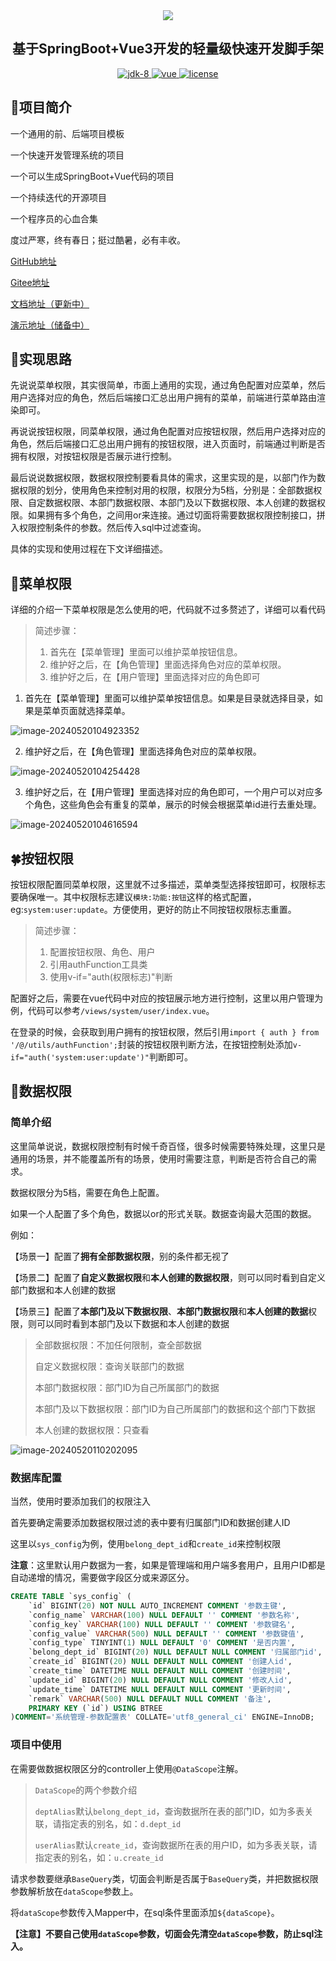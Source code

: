 <div align="center">
	<img src="https://image.xiaoxiaofeng.site/blog/2024/04/15/xxf-20240415111508.svg?xxfjava">
    <h2>
        基于SpringBoot+Vue3开发的轻量级快速开发脚手架
    </h3>
	<p align="center">
        <a target="_blank" href="https://www.oracle.com/java/technologies/javase/javase-jdk8-downloads.html">
            <img src="https://image.xiaoxiaofeng.site/blog/2024/04/17/xxf-20240417134430.png?xxfjava" alt="jdk-8" />
        </a>
		<a href="https://v3.vuejs.org/" target="_blank">
			<img src="https://image.xiaoxiaofeng.site/blog/2024/04/17/xxf-20240417134539.png?xxfjava" alt="vue">
		</a>
		<a href="https://gitee.com/lyt-top/vue-next-admin/blob/master/LICENSE" target="_blank">
		  <img src="https://image.xiaoxiaofeng.site/blog/2024/04/17/xxf-20240417134340.png?xxfjava" alt="license">
		</a>
	</p>
</div>

## 🍁项目简介

一个通用的前、后端项目模板

一个快速开发管理系统的项目

一个可以生成SpringBoot+Vue代码的项目

一个持续迭代的开源项目

一个程序员的心血合集

度过严寒，终有春日；挺过酷暑，必有丰收。

[GitHub地址](https://github.com/hack-feng/maple-boot/)

[Gitee地址](https://gitee.com/hack-feng/maple-boot)

[文档地址（更新中）](https://www.xiaoxiaofeng.com/category/49)

[演示地址（储备中）]()

## 🌸实现思路

先说说菜单权限，其实很简单，市面上通用的实现，通过角色配置对应菜单，然后用户选择对应的角色，然后后端接口汇总出用户拥有的菜单，前端进行菜单路由渲染即可。

再说说按钮权限，同菜单权限，通过角色配置对应按钮权限，然后用户选择对应的角色，然后后端接口汇总出用户拥有的按钮权限，进入页面时，前端通过判断是否拥有权限，对按钮权限是否展示进行控制。

最后说说数据权限，数据权限控制要看具体的需求，这里实现的是，以部门作为数据权限的划分，使用角色来控制对用的权限，权限分为5档，分别是：全部数据权限、自定数据权限、本部门数据权限、本部门及以下数据权限、本人创建的数据权限。如果拥有多个角色，之间用or来连接。通过切面将需要数据权限控制接口，拼入权限控制条件的参数。然后传入sql中过滤查询。

具体的实现和使用过程在下文详细描述。

## 🌲菜单权限

详细的介绍一下菜单权限是怎么使用的吧，代码就不过多赘述了，详细可以看代码

> 简述步骤：
>
> 1. 首先在【菜单管理】里面可以维护菜单按钮信息。
> 2. 维护好之后，在【角色管理】里面选择角色对应的菜单权限。
> 3. 维护好之后，在【用户管理】里面选择对应的角色即可

1. 首先在【菜单管理】里面可以维护菜单按钮信息。如果是目录就选择目录，如果是菜单页面就选择菜单。

![image-20240520104923352](https://image.xiaoxiaofeng.site/blog/2024/05/20/xxf-20240520104923.png?xxfjava)

2. 维护好之后，在【角色管理】里面选择角色对应的菜单权限。

![image-20240520104254428](https://image.xiaoxiaofeng.site/blog/2024/05/20/xxf-20240520104425.png?xxfjava)

3. 维护好之后，在【用户管理】里面选择对应的角色即可，一个用户可以对应多个角色，这些角色会有重复的菜单，展示的时候会根据菜单id进行去重处理。

![image-20240520104616594](https://image.xiaoxiaofeng.site/blog/2024/05/20/xxf-20240520104616.png?xxfjava)

## 🍀按钮权限

按钮权限配置同菜单权限，这里就不过多描述，菜单类型选择按钮即可，权限标志要确保唯一。其中权限标志建议`模块:功能:按钮`这样的格式配置，eg:`system:user:update`。方便使用，更好的防止不同按钮权限标志重置。

> 简述步骤：
>
> 1. 配置按钮权限、角色、用户
> 2. 引用authFunction工具类
> 3. 使用v-if="auth(权限标志)"判断

配置好之后，需要在vue代码中对应的按钮展示地方进行控制，这里以用户管理为例，代码可以参考`/views/system/user/index.vue`。

在登录的时候，会获取到用户拥有的按钮权限，然后引用`import { auth } from '/@/utils/authFunction';`封装的按钮权限判断方法，在按钮控制处添加`v-if="auth('system:user:update')"`判断即可。

## 🥦数据权限

### 简单介绍

这里简单说说，数据权限控制有时候千奇百怪，很多时候需要特殊处理，这里只是通用的场景，并不能覆盖所有的场景，使用时需要注意，判断是否符合自己的需求。

数据权限分为5档，需要在角色上配置。

如果一个人配置了多个角色，数据以or的形式关联。数据查询最大范围的数据。

例如：

【场景一】配置了**拥有全部数据权限**，别的条件都无视了

【场景二】配置了**自定义数据权限**和**本人创建的数据权限**，则可以同时看到自定义部门数据和本人创建的数据

【场景三】配置了**本部门及以下数据权限**、**本部门数据权限**和**本人创建的数据**权限，则可以同时看到本部门及以下数据和本人创建的数据

> 全部数据权限：不加任何限制，查全部数据
>
> 自定义数据权限：查询关联部门的数据
>
> 本部门数据权限：部门ID为自己所属部门的数据
>
> 本部门及以下数据权限：部门ID为自己所属部门的数据和这个部门下数据
>
> 本人创建的数据权限：只查看

![image-20240520110202095](https://image.xiaoxiaofeng.site/blog/2024/05/20/xxf-20240520110202.png?xxfjava)

### 数据库配置

当然，使用时要添加我们的权限注入

首先要确定需要添加数据权限过滤的表中要有归属部门ID和数据创建人ID

这里以`sys_config`为例，使用`belong_dept_id`和`create_id`来控制权限

**注意**：这里默认用户数据为一套，如果是管理端和用户端多套用户，且用户ID都是自动递增的情况，需要做字段区分或来源区分。

~~~sql
CREATE TABLE `sys_config` (
	`id` BIGINT(20) NOT NULL AUTO_INCREMENT COMMENT '参数主键',
	`config_name` VARCHAR(100) NULL DEFAULT '' COMMENT '参数名称',
	`config_key` VARCHAR(100) NULL DEFAULT '' COMMENT '参数键名',
	`config_value` VARCHAR(500) NULL DEFAULT '' COMMENT '参数键值',
	`config_type` TINYINT(1) NULL DEFAULT '0' COMMENT '是否内置',
	`belong_dept_id` BIGINT(20) NULL DEFAULT NULL COMMENT '归属部门id',
	`create_id` BIGINT(20) NULL DEFAULT NULL COMMENT '创建人id',
	`create_time` DATETIME NULL DEFAULT NULL COMMENT '创建时间',
	`update_id` BIGINT(20) NULL DEFAULT NULL COMMENT '修改人id',
	`update_time` DATETIME NULL DEFAULT NULL COMMENT '更新时间',
	`remark` VARCHAR(500) NULL DEFAULT NULL COMMENT '备注',
	PRIMARY KEY (`id`) USING BTREE
)COMMENT='系统管理-参数配置表' COLLATE='utf8_general_ci' ENGINE=InnoDB;
~~~

### 项目中使用

在需要做数据权限区分的controller上使用`@DataScope`注解。

> `DataScope`的两个参数介绍
>
> `deptAlias`默认`belong_dept_id`，查询数据所在表的部门ID，如为多表关联，请指定表的别名，如：`d.dept_id`
>
> `userAlias`默认`create_id`，查询数据所在表的用户ID，如为多表关联，请指定表的别名，如：`u.create_id`

请求参数要继承`BaseQuery`类，切面会判断是否属于`BaseQuery`类，并把数据权限参数解析放在`dataScope`参数上。

将`dataScope`参数传入Mapper中，在sql条件里面添加`${dataScope}`。

**【注意】不要自己使用`dataScope`参数，切面会先清空`dataScope`参数，防止sql注入。**
